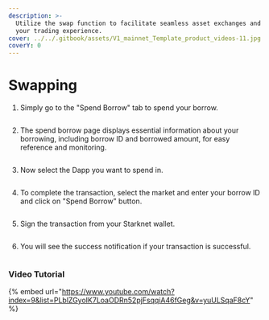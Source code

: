 ```yaml
---
description: >-
  Utilize the swap function to facilitate seamless asset exchanges and enhance
  your trading experience.
cover: ../../.gitbook/assets/V1_mainnet_Template_product_videos-11.jpg
coverY: 0
---
```


# Swapping

1. Simply go to the "Spend Borrow" tab to spend your borrow.

<figure><img src="../../.gitbook/assets/Screenshot 2025-05-15 at 7.09.11 PM.png" alt=""><figcaption></figcaption></figure>

2. The spend borrow page displays essential information about your borrowing, including borrow ID and borrowed amount, for easy reference and monitoring.

<figure><img src="../../.gitbook/assets/Screenshot 2025-05-15 at 7.10.14 PM.png" alt=""><figcaption></figcaption></figure>

3. Now select the Dapp you want to spend in.

<figure><img src="../../.gitbook/assets/Screenshot 2025-05-15 at 7.13.23 PM.png" alt=""><figcaption></figcaption></figure>

4. To complete the transaction, select the market and enter your borrow ID and click on "Spend Borrow" button.

<figure><img src="../../.gitbook/assets/Screenshot 2025-05-15 at 7.14.37 PM.png" alt=""><figcaption></figcaption></figure>

5. Sign the transaction from your Starknet wallet.

<figure><img src="../../.gitbook/assets/Screenshot 2025-05-15 at 7.15.56 PM.png" alt=""><figcaption></figcaption></figure>

6. You will see the success notification if your transaction is successful.

<figure><img src="../../.gitbook/assets/Screenshot 2025-05-15 at 7.16.48 PM.png" alt=""><figcaption></figcaption></figure>

### Video Tutorial

{% embed url="https://www.youtube.com/watch?index=9&list=PLblZGyoIK7LoaODRn52pjFsqqiA46fGeg&v=yuULSqaF8cY" %}
